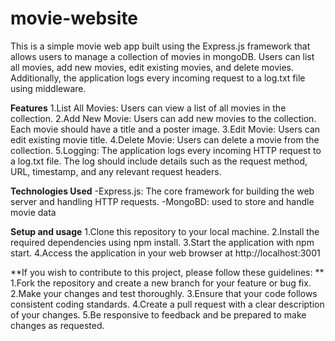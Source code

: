 # movie-website
This is a simple movie web app built using the Express.js framework that allows users to manage a collection of movies in mongoDB. Users can list all movies, add new movies, edit existing movies, and delete movies. Additionally, the application logs every incoming request to a log.txt file using middleware.

**Features**
1.List All Movies: Users can view a list of all movies in the collection.
2.Add New Movie: Users can add new movies to the collection. Each movie should have a title and a poster image.
3.Edit Movie: Users can edit existing movie title.
4.Delete Movie: Users can delete a movie from the collection.
5.Logging: The application logs every incoming HTTP request to a log.txt file. The log should include details such as the request method, URL, timestamp, and any relevant request headers.

**Technologies Used**
-Express.js: The core framework for building the web server and handling HTTP requests.
-MongoBD: used to store and handle movie data

**Setup and usage**
1.Clone this repository to your local machine.
2.Install the required dependencies using npm install.
3.Start the application with npm start.
4.Access the application in your web browser at http://localhost:3001

**If you wish to contribute to this project, please follow these guidelines:
**
1.Fork the repository and create a new branch for your feature or bug fix.
2.Make your changes and test thoroughly.
3.Ensure that your code follows consistent coding standards.
4.Create a pull request with a clear description of your changes.
5.Be responsive to feedback and be prepared to make changes as requested.
